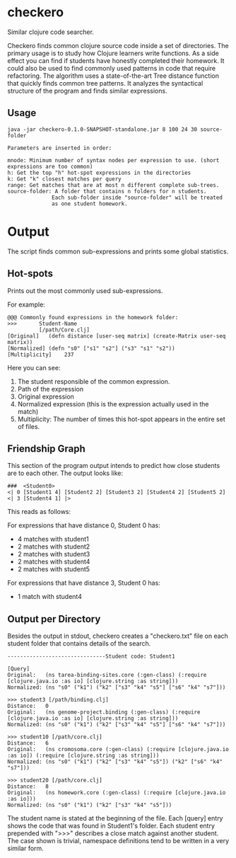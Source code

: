 checkero
========

Similar clojure code searcher.

Checkero finds common clojure source code inside a set of directories.
The primary usage is to study how Clojure learners write functions.
As a side effect you can find if students have honestly completed their
homework. It could also be used to find commonly used patterns in code
that require refactoring. The algorithm uses a state-of-the-art
Tree distance function that quickly finds common tree patterns. 
It analyzes the syntactical structure of the program and finds similar
expressions. 


Usage
-----

    java -jar checkero-0.1.0-SNAPSHOT-standalone.jar 8 100 24 30 source-folder

    Parameters are inserted in order:

    mnode: Minimum number of syntax nodes per expression to use. (short expressions are too common) 
    h: Get the top "h" hot-spot expressions in the directories
    k: Get "k" closest matches per query
    range: Get matches that are at most n different complete sub-trees. 
    source-folder: A folder that contains n folders for n students. 
                  Each sub-folder inside "source-folder" will be treated 
                  as one student homework.



Output
======

The script finds common sub-expressions and prints some global statistics.

Hot-spots
--------

Prints out the most commonly used sub-expressions.

For example:

    
    @@@ Commonly found expressions in the homework folder:
    >>>       Student-Name
              [/path/Core.clj]
    [Original]   (defn distance [user-seq matrix] (create-Matrix user-seq matrix))
    [Normalized] (defn "s0" ["s1" "s2"] ("s3" "s1" "s2"))
    [Multiplicity]    237

Here you can see:

1. The student responsible of the common expression.
2. Path of the expression
3. Original expression
4. Normalized expression (this is the expression actually used in the match)
5. Multiplicity: The number of times this hot-spot appears in the entire set of files.


Friendship Graph
----------------

This section of the program output intends to predict how
close students are to each other. The output looks like:

    ###  <Student0>
    <| 0 [Student1 4] [Student2 2] [Student3 2] [Student4 2] [Student5 2]                                       
    <| 3 [Student4 1] |>

This reads as follows: 

For expressions that have distance 0, Student 0 has:

* 4 matches with student1
* 2 matches with student2
* 2 matches with student3
* 2 matches with student4
* 2 matches with student5

For expressions that have distance 3, Student 0 has:

* 1 match with student4


Output per Directory
--------------------


Besides the output in stdout, checkero creates a "checkero.txt" file on each student folder that
contains details of the search. 

    -------------------------------Student code: Student1

    [Query]
    Original:   (ns tarea-binding-sites.core (:gen-class) (:require [clojure.java.io :as io] [clojure.string :as string]))
    Normalized: (ns "s0" ("k1") ("k2" ["s3" "k4" "s5"] ["s6" "k4" "s7"]))

    >>> student3 [/path/binding.clj]
    Distance:   0
    Original:   (ns genome-project.binding (:gen-class) (:require [clojure.java.io :as io] [clojure.string :as string]))
    Normalized: (ns "s0" ("k1") ("k2" ["s3" "k4" "s5"] ["s6" "k4" "s7"]))

    >>> student10 [/path/core.clj]
    Distance:   6
    Original:   (ns cromosoma.core (:gen-class) (:require [clojure.java.io :as io]) (:require [clojure.string :as string]))
    Normalized: (ns "s0" ("k1") ("k2" ["s3" "k4" "s5"]) ("k2" ["s6" "k4" "s7"]))

    >>> student20 [/path/core.clj]
    Distance:   8
    Original:   (ns homework.core (:gen-class) (:require [clojure.java.io :as io]))
    Normalized: (ns "s0" ("k1") ("k2" ["s3" "k4" "s5"]))


The student name is stated at the beginning of the file.
Each [query] entry shows the code that was found in Student1's folder.
Each student entry  prepended with ">>>" describes a close match against another student. 
The case shown is trivial, namespace definitions tend to be written in a very
similar form. 
